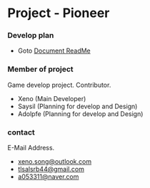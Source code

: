 # Project - Pioneer

### Develop plan
- Goto [Document ReadMe](./Doc/)

### Member of project
Game develop project.
Contributor.
- Xeno (Main Developer)
- Saysil (Planning for develop and Design)
- Adolpfe (Planning for develop and Design)

### contact
E-Mail Address.
- xeno.song@outlook.com
- tlsalsrb44@gmail.com
- a053311@naver.com
